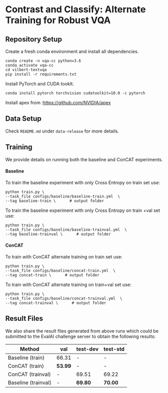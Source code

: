 # Contrast and Classify: Alternate Training for Robust VQA

## Repository Setup

Create a fresh conda environment and install all dependencies.

```text
conda create -n vqa-cc python=3.6
conda activate vqa-cc
cd vilbert-textvqa
pip install -r requirements.txt
```

Install PyTorch and CUDA tooklt.
```
conda install pytorch torchvision cudatoolkit=10.0 -c pytorch
```

Install apex from :https://github.com/NVIDIA/apex

## Data Setup
Check `README.md` under `data-release` for more details.  

## Training
We provide details on running both the baseline and ConCAT experiments.

#### Baseline

To train the baseline experiment with only Cross Entropy on train set use:
```
python train.py \
--task_file configs/baseline/baseline-train.yml  \
--tag baseline-train \      # output folder
```
To train the baseline experiment with only Cross Entropy on train +val set use:
```
python train.py \
--task_file configs/baseline/baseline-trainval.yml  \
--tag baseline-trainval \      # output folder
```

#### ConCAT
To train with ConCAT alternate training on train set use:
```
python train.py \
--task_file configs/baseline/concat-train.yml  \
--tag concat-train \      # output folder
```
To train with ConCAT alternate training on train+val set use:
```
python train.py \
--task_file configs/baseline/concat-trainval.yml  \
--tag concat-trainval \      # output folder
```

## Result Files
We also share the result files generated from above runs which could be submitted to the EvalAI challenge server to obtain the following results:
  
  Method  |  val   |  test-dev   |  test-std  |
 ------- | ------ | ------ | ------ |
Baseline (train)  | 66.31 | - | - |
ConCAT (train)  | **53.99** | - | - |
ConCAT (trainval)  | - | 69.51 | 69.22 |
Baseline (trainval)  | - | **69.80** | **70.00** |
